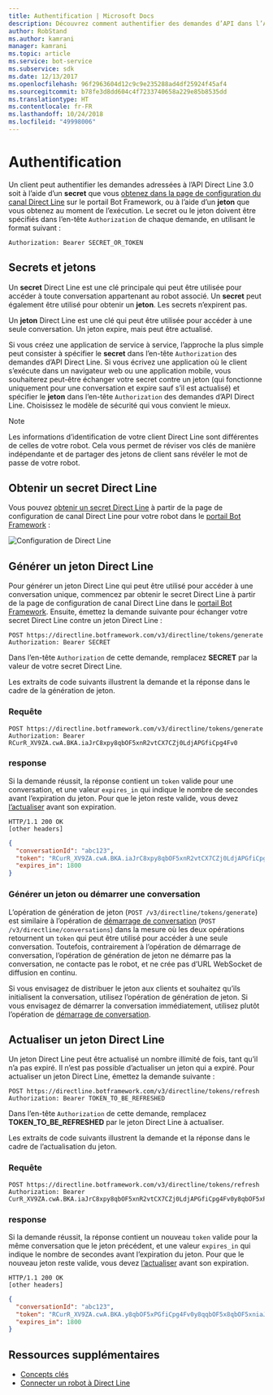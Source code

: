 ```yaml
---
title: Authentification | Microsoft Docs
description: Découvrez comment authentifier des demandes d’API dans l’API Direct Line v3.0.
author: RobStand
ms.author: kamrani
manager: kamrani
ms.topic: article
ms.service: bot-service
ms.subservice: sdk
ms.date: 12/13/2017
ms.openlocfilehash: 96f2963604d12c9c9e235288ad4df25924f45af4
ms.sourcegitcommit: b78fe3d8dd604c4f7233740658a229e85b8535dd
ms.translationtype: HT
ms.contentlocale: fr-FR
ms.lasthandoff: 10/24/2018
ms.locfileid: "49998006"
---
```

# <a name="authentication"></a>Authentification

Un client peut authentifier les demandes adressées à l’API Direct Line 3.0 soit à l’aide d’un **secret** que vous [obtenez dans la page de configuration du canal Direct Line](../bot-service-channel-connect-directline.md) sur le portail Bot Framework, ou à l’aide d’un **jeton** que vous obtenez au moment de l’exécution. Le secret ou le jeton doivent être spécifiés dans l’en-tête `Authorization` de chaque demande, en utilisant le format suivant : 

```http
Authorization: Bearer SECRET_OR_TOKEN
```

## <a name="secrets-and-tokens"></a>Secrets et jetons

Un **secret** Direct Line est une clé principale qui peut être utilisée pour accéder à toute conversation appartenant au robot associé. Un **secret** peut également être utilisé pour obtenir un **jeton**. Les secrets n’expirent pas. 

Un **jeton** Direct Line est une clé qui peut être utilisée pour accéder à une seule conversation. Un jeton expire, mais peut être actualisé. 

Si vous créez une application de service à service, l’approche la plus simple peut consister à spécifier le **secret** dans l’en-tête `Authorization` des demandes d’API Direct Line. Si vous écrivez une application où le client s’exécute dans un navigateur web ou une application mobile, vous souhaiterez peut-être échanger votre secret contre un jeton (qui fonctionne uniquement pour une conversation et expire sauf s’il est actualisé) et spécifier le **jeton** dans l’en-tête `Authorization` des demandes d’API Direct Line. Choisissez le modèle de sécurité qui vous convient le mieux.

> [!NOTE]
> Les informations d’identification de votre client Direct Line sont différentes de celles de votre robot. Cela vous permet de réviser vos clés de manière indépendante et de partager des jetons de client sans révéler le mot de passe de votre robot. 

## <a name="get-a-direct-line-secret"></a>Obtenir un secret Direct Line

Vous pouvez [obtenir un secret Direct Line](../bot-service-channel-connect-directline.md) à partir de la page de configuration de canal Direct Line pour votre robot dans le <a href="https://dev.botframework.com/" target="_blank">portail Bot Framework</a> :

![Configuration de Direct Line](../media/direct-line-configure.png)

## <a id="generate-token"></a> Générer un jeton Direct Line

Pour générer un jeton Direct Line qui peut être utilisé pour accéder à une conversation unique, commencez par obtenir le secret Direct Line à partir de la page de configuration de canal Direct Line dans le <a href="https://dev.botframework.com/" target="_blank">portail Bot Framework</a>. Ensuite, émettez la demande suivante pour échanger votre secret Direct Line contre un jeton Direct Line :

```http
POST https://directline.botframework.com/v3/directline/tokens/generate
Authorization: Bearer SECRET
```

Dans l’en-tête `Authorization` de cette demande, remplacez **SECRET** par la valeur de votre secret Direct Line.

Les extraits de code suivants illustrent la demande et la réponse dans le cadre de la génération de jeton.

### <a name="request"></a>Requête

```http
POST https://directline.botframework.com/v3/directline/tokens/generate
Authorization: Bearer RCurR_XV9ZA.cwA.BKA.iaJrC8xpy8qbOF5xnR2vtCX7CZj0LdjAPGfiCpg4Fv0
```

### <a name="response"></a>response

Si la demande réussit, la réponse contient un `token` valide pour une conversation, et une valeur `expires_in` qui indique le nombre de secondes avant l’expiration du jeton. Pour que le jeton reste valide, vous devez [l’actualiser](#refresh-token) avant son expiration.

```http
HTTP/1.1 200 OK
[other headers]
```

```json
{
  "conversationId": "abc123",
  "token": "RCurR_XV9ZA.cwA.BKA.iaJrC8xpy8qbOF5xnR2vtCX7CZj0LdjAPGfiCpg4Fv0y8qbOF5xPGfiCpg4Fv0y8qqbOF5x8qbOF5xn",
  "expires_in": 1800
}
```

### <a name="generate-token-versus-start-conversation"></a>Générer un jeton ou démarrer une conversation

L’opération de génération de jeton (`POST /v3/directline/tokens/generate`) est similaire à l’opération de [démarrage de conversation](bot-framework-rest-direct-line-3-0-start-conversation.md) (`POST /v3/directline/conversations`) dans la mesure où les deux opérations retournent un `token` qui peut être utilisé pour accéder à une seule conversation. Toutefois, contrairement à l’opération de démarrage de conversation, l’opération de génération de jeton ne démarre pas la conversation, ne contacte pas le robot, et ne crée pas d’URL WebSocket de diffusion en continu. 

Si vous envisagez de distribuer le jeton aux clients et souhaitez qu’ils initialisent la conversation, utilisez l’opération de génération de jeton. Si vous envisagez de démarrer la conversation immédiatement, utilisez plutôt l’opération de [démarrage de conversation](bot-framework-rest-direct-line-3-0-start-conversation.md).

## <a id="refresh-token"></a> Actualiser un jeton Direct Line

Un jeton Direct Line peut être actualisé un nombre illimité de fois, tant qu’il n’a pas expiré. Il n’est pas possible d’actualiser un jeton qui a expiré. Pour actualiser un jeton Direct Line, émettez la demande suivante : 

```http
POST https://directline.botframework.com/v3/directline/tokens/refresh
Authorization: Bearer TOKEN_TO_BE_REFRESHED
```

Dans l’en-tête `Authorization` de cette demande, remplacez **TOKEN_TO_BE_REFRESHED** par le jeton Direct Line à actualiser.

Les extraits de code suivants illustrent la demande et la réponse dans le cadre de l’actualisation du jeton.

### <a name="request"></a>Requête

```http
POST https://directline.botframework.com/v3/directline/tokens/refresh
Authorization: Bearer CurR_XV9ZA.cwA.BKA.iaJrC8xpy8qbOF5xnR2vtCX7CZj0LdjAPGfiCpg4Fv0y8qbOF5xPGfiCpg4Fv0y8qqbOF5x8qbOF5xn
```

### <a name="response"></a>response

Si la demande réussit, la réponse contient un nouveau `token` valide pour la même conversation que le jeton précédent, et une valeur `expires_in` qui indique le nombre de secondes avant l’expiration du jeton. Pour que le nouveau jeton reste valide, vous devez [l’actualiser](#refresh-token) avant son expiration.

```http
HTTP/1.1 200 OK
[other headers]
```

```json
{
  "conversationId": "abc123",
  "token": "RCurR_XV9ZA.cwA.BKA.y8qbOF5xPGfiCpg4Fv0y8qqbOF5x8qbOF5xniaJrC8xpy8qbOF5xnR2vtCX7CZj0LdjAPGfiCpg4Fv0",
  "expires_in": 1800
}
```

## <a name="additional-resources"></a>Ressources supplémentaires

- [Concepts clés](bot-framework-rest-direct-line-3-0-concepts.md)
- [Connecter un robot à Direct Line](../bot-service-channel-connect-directline.md)